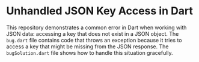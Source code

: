 # Unhandled JSON Key Access in Dart

This repository demonstrates a common error in Dart when working with JSON data: accessing a key that does not exist in a JSON object.  The `bug.dart` file contains code that throws an exception because it tries to access a key that might be missing from the JSON response. The `bugSolution.dart` file shows how to handle this situation gracefully.